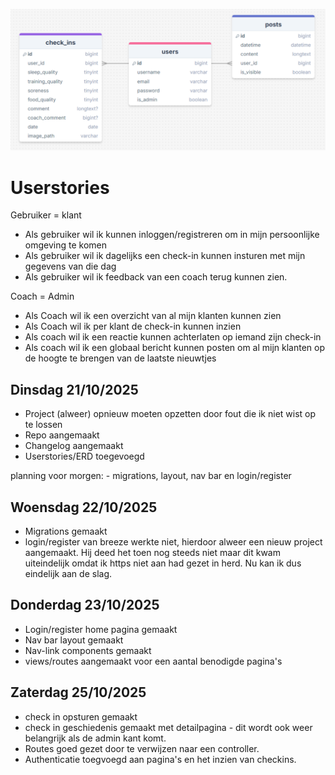 ![ERD afbeelding](images/image.png)

# Userstories

Gebruiker = klant
 - Als gebruiker wil ik kunnen inloggen/registreren om in mijn persoonlijke omgeving te komen
 - Als gebruiker wil ik dagelijks een check-in kunnen insturen met mijn gegevens van die dag
 - Als gebruiker wil ik feedback van een coach terug kunnen zien.

Coach = Admin
 - Als Coach wil ik een overzicht van al mijn klanten kunnen zien
 - Als Coach wil ik per klant de check-in kunnen inzien
 - Als coach wil ik een reactie kunnen achterlaten op iemand zijn check-in
 - Als coach wil ik een globaal bericht kunnen posten om al mijn klanten op de hoogte te brengen van de laatste nieuwtjes

## Dinsdag 21/10/2025
 - Project (alweer) opnieuw moeten opzetten door fout die ik niet wist op te lossen
 - Repo aangemaakt
 - Changelog aangemaakt
 - Userstories/ERD toegevoegd
 
planning voor morgen:
    - migrations, layout, nav bar en login/register

## Woensdag 22/10/2025
 - Migrations gemaakt
 - login/register van breeze werkte niet, hierdoor alweer een nieuw project aangemaakt. Hij deed het toen nog steeds niet maar dit kwam uiteindelijk omdat ik https niet aan had gezet in herd. Nu kan ik dus eindelijk aan de slag.

## Donderdag 23/10/2025
 - Login/register home pagina gemaakt
 - Nav bar layout gemaakt
 - Nav-link components gemaakt
 - views/routes aangemaakt voor een aantal benodigde pagina's

## Zaterdag 25/10/2025
- check in opsturen gemaakt
- check in geschiedenis gemaakt met detailpagina - dit wordt ook weer belangrijk als de admin kant komt. 
- Routes goed gezet door te verwijzen naar een controller.
- Authenticatie toegvoegd aan pagina's en het inzien van checkins.